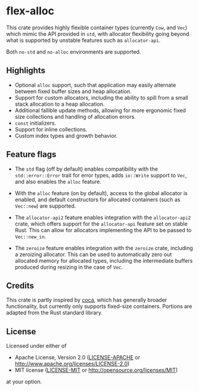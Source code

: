 # flex-alloc

This crate provides highly flexible container types (currently `Cow`, and `Vec`) which mimic the API provided in `std`, with allocator flexibility going beyond what is supported by unstable features such as `allocator-api`.

Both `no-std` and `no-alloc` environments are supported.

## Highlights

- Optional `alloc` support, such that application may easily alternate between fixed buffer sizes and heap allocation.
- Support for custom allocators, including the ability to spill from a small stack allocation to a heap allocation.
- Additional fallible update methods, allowing for more ergonomic fixed size collections and handling of allocation errors.
- `const` initializers.
- Support for inline collections.
- Custom index types and growth behavior.

## Feature flags

- The `std` flag (off by default) enables compatibility with the `std::error::Error` trait for error types, adds `io::Write` support to `Vec`, and also enables the `alloc` feature.

- With the `alloc` feature (on by default), access to the global allocator is enabled, and default constructors for allocated containers (such as `Vec::new`) are supported.

- The `allocator-api2` feature enables integration with the `allocator-api2` crate, which offers support for the `allocator-api` feature set on stable Rust. This can allow for allocators implementing the API to be passed to `Vec::new_in`.

- The `zeroize` feature enables integration with the `zeroize` crate, including a zeroizing allocator. This can be used to automatically zero out allocated memory for allocated types, including the intermediate buffers produced during resizing in the case of `Vec`.

## Credits

This crate is partly inspired by [coca](https://crates.io/crates/coca), which has generally broader functionality, but currently only supports fixed-size containers. Portions are adapted from the Rust standard library.

## License

Licensed under either of

- Apache License, Version 2.0 ([LICENSE-APACHE](https://github.com/andrewwhitehead/flex-collect/blob/main/LICENSE-APACHE) or http://www.apache.org/licenses/LICENSE-2.0)
- MIT license ([LICENSE-MIT](https://github.com/andrewwhitehead/flex-collect/blob/main/LICENSE-MIT) or http://opensource.org/licenses/MIT)

at your option.
